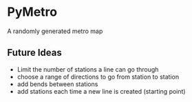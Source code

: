 # PyMetro
A randomly generated metro map

## Future Ideas
- Limit the number of stations a line can go through
- choose a range of directions to go from station to station
- add bends between stations
- add stations each time a new line is created (starting point)